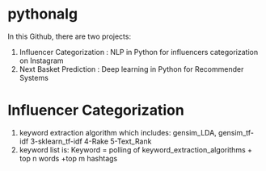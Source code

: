# pythonalg
In this Github, there are two projects:
1. Influencer Categorization : NLP  in Python for influencers categorization on Instagram
2. Next Basket Prediction : Deep learning in Python for Recommender Systems

# Influencer Categorization
1. keyword extraction algorithm which includes: gensim_LDA, gensim_tf-idf 3-sklearn_tf-idf 4-Rake 5-Text_Rank 
2. keyword list is: Keyword = polling of keyword_extraction_algorithms + top n words +top m hashtags
